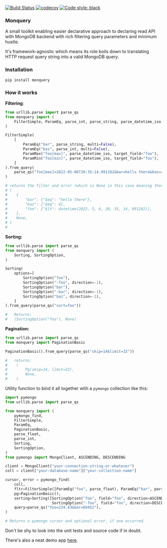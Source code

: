 [![Build Status](https://app.travis-ci.com/monomonedula/monquery.svg?branch=master)](https://app.travis-ci.com/monomonedula/monquery)
[![codecov](https://codecov.io/gh/monomonedula/monquery/branch/master/graph/badge.svg?token=lIa1a4PWtX)](https://codecov.io/gh/monomonedula/monquery)
[![Code style: black](https://img.shields.io/badge/code%20style-black-000000.svg)](https://github.com/psf/black)
### Monquery

A small toolkit enabling easier declarative approach to declaring
read API with MongoDB backend with rich filtering query parameters and minimum hustle.


It's framework-agnostic which means its role boils down to translating
HTTP request query string into a valid MongoDB query.

### Installation
```shell
pip install monquery
```

### How it works

**Filtering**:

```python
from urllib.parse import parse_qs
from monquery import (
    FilterSimple, ParamEq, parse_int, parse_string, parse_datetime_iso, ParamMax, ParamMin
)

FilterSimple(
    [
        ParamEq("bar", parse_string, multi=False),
        ParamEq("baz", parse_int, multi=False),
        ParamMax("foo[max]", parse_datetime_iso, target_field="foo"),
        ParamMin("foo[min]", parse_datetime_iso, target_field="foo"),
    ]
).from_query(
    parse_qs("foo[max]=2022-05-06T20:35:14.991282&bar=hello there&baz=4")
)

# returns the filter and error (which is None in this case meaning that everything is OK): 
# (
#    {
#        "bar": {"$eq": "hello there"},
#        "baz": {"$eq": 4},
#        "foo": {"$lt": datetime(2022, 5, 6, 20, 35, 14, 991282)},
#    },
#    None,
# )
#
```

**Sorting:**
```python
from urllib.parse import parse_qs
from monquery import (
    Sorting, SortingOption, 
)

Sorting(
    options=[
        SortingOption("foo"),
        SortingOption("-foo", direction=-1),
        SortingOption("bar"),
        SortingOption("-bar", direction=-1),
        SortingOption("baz", direction=-1),
    ]
).from_query(parse_qs("sort=foo"))

#   Returns:
#   (SortingOption("foo"), None)

```


**Pagination:**
```python
from urllib.parse import parse_qs
from monquery import PaginationBasic

PaginationBasic().from_query(parse_qs("skip=14&limit=32")) 

#   returns:
#    (
#        Pg(skip=14, limit=32),
#        None,
#    )

```

Utility function to bind it all together wtih a `pymongo` collection like this:

```python
import pymongo
from urllib.parse import parse_qs

from monquery import (
    pymongo_find,
    FilterSimple,
    ParamEq,
    PaginationBasic,
    parse_float,
    parse_int,
    Sorting,
    SortingOption,
)
from pymongo import MongoClient, ASCENDING, DESCENDING

client = MongoClient("your-connection-string-or-whatever")
coll = client["your-database-name"]["your-collection-name"]

cursor, error = pymongo_find(
    coll,
    fltr=FilterSimple([ParamEq("foo", parse_float), ParamEq("bar", parse_int)]),
    pg=PaginationBasic(),
    sorting=Sorting([SortingOption("foo", field="foo", direction=ASCENDING),
                     SortingOption("-foo", field="foo", direction=DESCENDING)]),
    query=parse_qs("foo=234.43&bar=68452"),
)

# Returns a pymongo cursor and optional error, if one occurred.

```

Don't be shy to look into the unit tests and source code if in doubt.

There's also a neat demo app [here](demo/).

